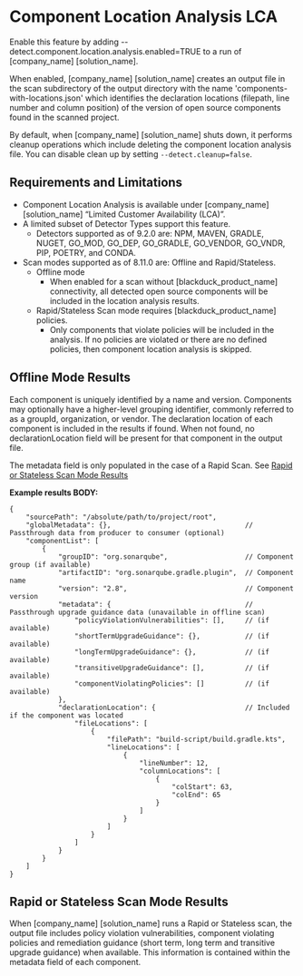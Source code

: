# Component Location Analysis LCA

Enable this feature by adding --detect.component.location.analysis.enabled=TRUE to a run of [company_name] [solution_name].

When enabled, [company_name] [solution_name] creates an output file in the scan subdirectory of the output directory with the name 'components-with-locations.json' which identifies the declaration locations (filepath, line number and column position) of the version of open source components found in the scanned project.

<note type="note">By default, when [company_name] [solution_name] shuts down, it performs cleanup operations which include deleting the component location analysis file. You can disable clean up by setting `--detect.cleanup=false`.</note>

## Requirements and Limitations

* Component Location Analysis is available under [company_name] [solution_name] “Limited Customer Availability (LCA)”.
* A limited subset of Detector Types support this feature.
    * Detectors supported as of 9.2.0 are: NPM, MAVEN, GRADLE, NUGET, GO_MOD, GO_DEP, GO_GRADLE, GO_VENDOR, GO_VNDR, PIP, POETRY, and CONDA.
* Scan modes supported as of 8.11.0 are: Offline and Rapid/Stateless.
    * Offline mode
      * When enabled for a scan without [blackduck_product_name] connectivity, all detected open source components will be included in the location analysis results.
    * Rapid/Stateless Scan mode requires [blackduck_product_name] policies.
        * Only components that violate policies will be included in the analysis. If no policies are violated or there are no defined policies, then component location analysis is skipped.

## Offline Mode Results

Each component is uniquely identified by a name and version. Components may optionally have a higher-level grouping identifier, commonly referred to as a groupId, organization, or vendor. The declaration location of each component is included in the results if found. When not found, no declarationLocation field will be present for that component in the output file. 

<note type="note">The metadata field is only populated in the case of a Rapid Scan. See [Rapid or Stateless Scan Mode Results](#rapid-or-stateless-scan-mode-results)</note>

**Example results BODY:**
```
{
    "sourcePath": "/absolute/path/to/project/root",
    "globalMetadata": {},                                 // Passthrough data from producer to consumer (optional)
    "componentList": [
        { 
            "groupID": "org.sonarqube",                   // Component group (if available)
            "artifactID": "org.sonarqube.gradle.plugin",  // Component name
            "version": "2.8",                             // Component version
            "metadata": {                                 // Passthrough upgrade guidance data (unavailable in offline scan)
                "policyViolationVulnerabilities": [],     // (if available)
                "shortTermUpgradeGuidance": {},           // (if available)
                "longTermUpgradeGuidance": {},            // (if available)
                "transitiveUpgradeGuidance": [],          // (if available)
                "componentViolatingPolicies": []          // (if available)
            },
            "declarationLocation": {                      // Included if the component was located
                "fileLocations": [
                    {
                        "filePath": "build-script/build.gradle.kts",
                        "lineLocations": [
                            {
                                "lineNumber": 12,
                                "columnLocations": [
                                    {
                                        "colStart": 63,
                                        "colEnd": 65
                                    }
                                ]
                            }
                        ]
                    }
                ]
            }
        }
    ]
}
```

## Rapid or Stateless Scan Mode Results

When [company_name] [solution_name] runs a Rapid or Stateless scan, the output file includes policy violation vulnerabilities, component violating policies and remediation guidance (short term, long term and transitive upgrade guidance) when available. This information is contained within the metadata field of each component.
